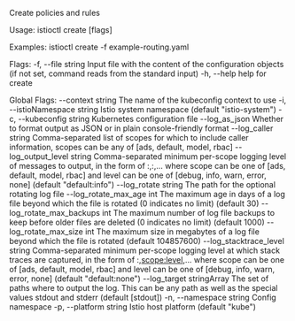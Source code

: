 Create policies and rules

Usage:
  istioctl create [flags]

Examples:
istioctl create -f example-routing.yaml

Flags:
  -f, --file string   Input file with the content of the configuration objects (if not set, command reads from the standard input)
  -h, --help          help for create

Global Flags:
      --context string                The name of the kubeconfig context to use
  -i, --istioNamespace string         Istio system namespace (default "istio-system")
  -c, --kubeconfig string             Kubernetes configuration file
      --log_as_json                   Whether to format output as JSON or in plain console-friendly format
      --log_caller string             Comma-separated list of scopes for which to include caller information, scopes can be any of [ads, default, model, rbac]
      --log_output_level string       Comma-separated minimum per-scope logging level of messages to output, in the form of <scope>:<level>,<scope>:<level>,... where scope can be one of [ads, default, model, rbac] and level can be one of [debug, info, warn, error, none] (default "default:info")
      --log_rotate string             The path for the optional rotating log file
      --log_rotate_max_age int        The maximum age in days of a log file beyond which the file is rotated (0 indicates no limit) (default 30)
      --log_rotate_max_backups int    The maximum number of log file backups to keep before older files are deleted (0 indicates no limit) (default 1000)
      --log_rotate_max_size int       The maximum size in megabytes of a log file beyond which the file is rotated (default 104857600)
      --log_stacktrace_level string   Comma-separated minimum per-scope logging level at which stack traces are captured, in the form of <scope>:<level>,<scope:level>,... where scope can be one of [ads, default, model, rbac] and level can be one of [debug, info, warn, error, none] (default "default:none")
      --log_target stringArray        The set of paths where to output the log. This can be any path as well as the special values stdout and stderr (default [stdout])
  -n, --namespace string              Config namespace
  -p, --platform string               Istio host platform (default "kube")
